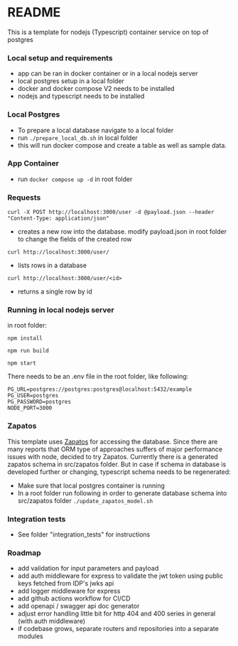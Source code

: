 # README #

This is a template for nodejs (Typescript) container service on top of postgres

### Local setup and requirements ###

* app can be ran in docker container or in a local nodejs server
* local postgres setup in a local folder
* docker and docker compose V2 needs to be installed
* nodejs and typescript needs to be installed

### Local Postgres ###

* To prepare a local database navigate to a local folder
* run ```./prepare_local_db.sh``` in local folder
* this will run docker compose and create a table as well as sample data.

### App Container ###

* run ```docker compose up -d``` in root folder

### Requests ###

```curl -X POST http://localhost:3000/user -d @payload.json --header "Content-Type: application/json"```
* creates a new row into the database. modify payload.json in root folder to change the fields of the created row

```curl http://localhost:3000/user/```
* lists rows in a database


```curl http://localhost:3000/user/<id>```
* returns a single row by id

### Running in local nodejs server ###

in root folder:

```npm install```

```npm run build```

```npm start```

There needs to be an .env file in the root folder, like following:

```
PG_URL=postgres://postgres:postgres@localhost:5432/example
PG_USER=postgres
PG_PASSWORD=postgres
NODE_PORT=3000
```

### Zapatos ###

This template uses [Zapatos](https://jawj.github.io/zapatos/ ) for accessing the database. Since there are many reports that ORM type of approaches suffers of major performance issues with node, decided to try Zapatos. Currently there is a generated zapatos schema in src/zapatos folder. But in case if schema in database is developed further or changing, typescript schema needs to be regenerated:

* Make sure that local postgres container is running
* In a root folder run following in order to generate database schema into src/zapatos folder
```./update_zapatos_model.sh```

### Integration tests ###

* See folder "integration_tests" for instructions

### Roadmap ###

* add validation for input parameters and payload
* add auth middleware for express to validate the jwt token using public keys fetched from IDP's jwks api
* add logger middleware for express
* add github actions workflow for CI/CD
* add openapi / swagger api doc generator
* adjust error handling little bit for http 404 and 400 series in general (with auth middleware)
* if codebase grows, separate routers and repositories into a separate modules

